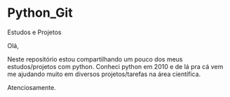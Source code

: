 # Python_Git
Estudos e Projetos

Olá,

Neste repositório estou compartilhando um pouco dos meus estudos/projetos com python. Conheci python em 2010 e de lá pra cá vem
me ajudando muito em diversos projetos/tarefas na área científica.

Atenciosamente.
